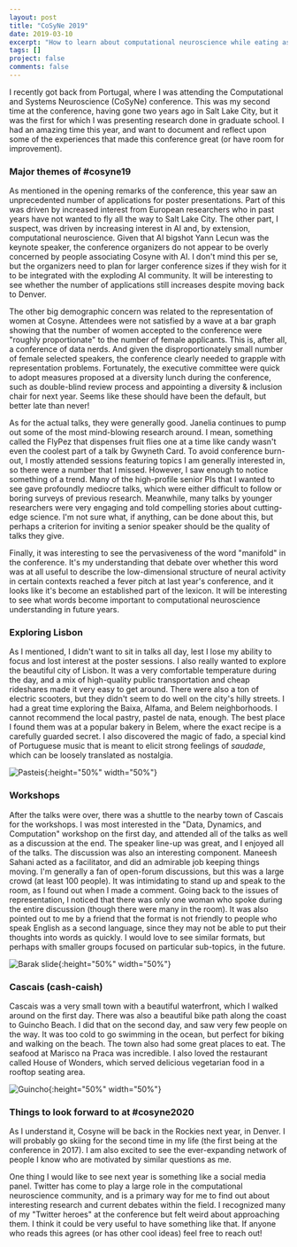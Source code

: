 ```yaml
---
layout: post
title: "CoSyNe 2019"
date: 2019-03-10
excerpt: "How to learn about computational neuroscience while eating as many Pastel de nata as possible"
tags: []
project: false
comments: false
---
```


I recently got back from Portugal, where I was attending the Computational and Systems Neuroscience (CoSyNe) conference. This was my second time at the conference, having gone two years ago in Salt Lake City, but it was the first for which I was presenting research done in graduate school. I had an amazing time this year, and want to document and reflect upon some of the experiences that made this conference great (or have room for improvement).

### Major themes of #cosyne19
As mentioned in the opening remarks of the conference, this year saw an unprecedented number of applications for poster presentations. Part of this was driven by increased interest from European researchers who in past years have not wanted to fly all the way to Salt Lake City. The other part, I suspect, was driven by increasing interest in AI and, by extension, computational neuroscience. Given that AI bigshot Yann Lecun was the keynote speaker, the conference organizers do not appear to be overly concerned by people associating Cosyne with AI. I don't mind this per se, but the organizers need to plan for larger conference sizes if they wish for it to be integrated with the exploding AI community. It will be interesting to see whether the number of applications still increases despite moving back to Denver.

The other big demographic concern was related to the representation of women at Cosyne. Attendees were not satisfied by a wave at a bar graph showing that the number of women accepted to the conference were "roughly proportionate" to the number of female applicants. This is, after all, a conference of data nerds. And given the disproportionately small number of female selected speakers, the conference clearly needed to grapple with representation problems. Fortunately, the executive committee were quick to adopt measures proposed at a diversity lunch during the conference, such as double-blind review process and appointing a diversity & inclusion chair for next year. Seems like these should have been the default, but better late than never!

As for the actual talks, they were generally good. Janelia continues to pump out some of the most mind-blowing research around. I mean, something called the FlyPez that dispenses fruit flies one at a time like candy wasn't even the coolest part of a talk by Gwyneth Card. To avoid conference burn-out, I mostly attended sessions featuring topics I am generally interested in, so there were a number that I missed.  However, I saw enough to notice something of a trend. Many of the high-profile senior PIs that I wanted to see gave profoundly mediocre talks, which were either difficult to follow or boring surveys of previous research. Meanwhile, many talks by younger researchers were very engaging and told compelling stories about cutting-edge science. I'm not sure what, if anything, can be done about this, but perhaps a criterion for inviting a senior speaker should be the quality of talks they give.

Finally, it was interesting to see the pervasiveness of the word "manifold" in the conference. It's my understanding that debate over whether this word was at all useful to describe the low-dimensional structure of neural activity in certain contexts reached a fever pitch at last year's conference, and it looks like it's become an established part of the lexicon. It will be interesting to see what words become important to computational neuroscience understanding in future years.

### Exploring Lisbon
As I mentioned, I didn't want to sit in talks all day, lest I lose my ability to focus and lost interest at the poster sessions. I also really wanted to explore the beautiful city of Lisbon. It was a very comfortable temperature during the day, and a mix of high-quality public transportation and cheap rideshares made it very easy to get around. There were also a ton of electric scooters, but they didn't seem to do well on the city's hilly streets. I had a great time exploring the Baixa, Alfama, and Belem neighborhoods. I cannot recommend the local pastry, pastel de nata, enough. The best place I found them was at a popular bakery in Belem, where the exact recipe is a carefully guarded secret. I also discovered the magic of fado, a special kind of Portuguese music that is meant to elicit strong feelings of *saudade*, which can be loosely translated as nostalgia.

![Pasteis](/assets/img/portugal_post/pasteis.jpg "A seagull flew at my head when I was almost done eating this"){:height="50%" width="50%"} 

### Workshops
After the talks were over, there was a shuttle to the nearby town of Cascais for the workshops. I was most interested in the "Data, Dynamics, and Computation" workshop on the first day, and attended all of the talks as well as a discussion at the end. The speaker line-up was great, and I enjoyed all of the talks. The discussion was also an interesting component. Maneesh Sahani acted as a facilitator, and did an admirable job keeping things moving. I'm generally a fan of open-forum discussions, but this was a large crowd (at least 100 people). It was intimidating to stand up and speak to the room, as I found out when I made a comment. Going back to the issues of representation, I noticed that there was only one woman who spoke during the entire discussion (though there were many in the room). It was also pointed out to me by a friend that the format is not friendly to people who speak English as a second language, since they may not be able to put their thoughts into words as quickly. I would love to see similar formats, but perhaps with smaller groups focused on particular sub-topics, in the future.

![Barak slide](/assets/img/portugal_post/hope_complexity.jpg "Great slide from Omri Barak"){:height="50%" width="50%"}

### Cascais (cash-caish)
Cascais was a very small town with a beautiful waterfront, which I walked around on the first day. There was also a beautiful bike path along the coast to Guincho Beach. I did that on the second day, and saw very few people on the way. It was too cold to go swimming in the ocean, but perfect for biking and walking on the beach. The town also had some great places to eat. The seafood at Marisco na Praca was incredible. I also loved the restaurant called House of Wonders, which served delicious vegetarian food in a rooftop seating area.

![Guincho](/assets/img/portugal_post/guincho_beach.jpg "WHERE IS EVERYBODY? This beach was beautiful"){:height="50%" width="50%"}

### Things to look forward to at #cosyne2020
As I understand it, Cosyne will be back in the Rockies next year, in Denver. I will probably go skiing for the second time in my life (the first being at the conference in 2017). I am also excited to see the ever-expanding network of people I know who are motivated by similar questions as me.

One thing I would like to see next year is something like a social media panel. Twitter has come to play a large role in the computational neuroscience community, and is a primary way for me to find out about interesting research and current debates within the field. I recognized many of my "Twitter heroes" at the conference but felt weird about approaching them. I think it could be very useful to have something like that. If anyone who reads this agrees (or has other cool ideas) feel free to reach out!

